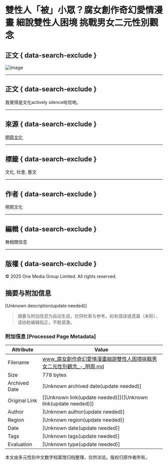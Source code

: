 # 雙性人「被」小眾？腐女創作奇幻愛情漫畫 細說雙性人困境 挑戰男女二元性別觀念

## 正文 { data-search-exclude }


![Image](https://www.facebook.com/tr?id=358622379064855&ev=PageView&noscript=1)

---

## 正文 { data-search-exclude }

我覺得是文化actively silence咗佢哋。

---

## 來源 { data-search-exclude }

[明周文化](https://www.mpweekly.com/culture/)

---

## 標籤 { data-search-exclude }

文化, 社會, 藝文

---

## 作者 { data-search-exclude }

明周文化

---

## 編輯 { data-search-exclude }

無相關信息

---

## 版權 { data-search-exclude }

© 2025 One Media Group Limited. All rights reserved.
<!-- tcd_original_link https://www.mpweekly.com/culture/%E7%A4%BE%E6%9C%83/%E3%80%90%E9%9B%99%E6%80%A7%E4%BA%BA%E3%80%8C%E8%A2%AB%E3%80%8D%E5%B0%8F%E7%9C%BE%EF%BC%9F%E3%80%91%E8%85%90%E5%A5%B3%E5%89%B5%E4%BD%9C%E5%A5%87%E5%B9%BB%E6%84%9B%E6%83%85%E6%BC%AB%E7%95%AB-%E7%B4%B0 -->


## 摘要与附加信息

<!-- tcd_abstract -->
[Unknown description(update needed)]
<!-- tcd_abstract_end -->

> 摘要与附加信息为自动生成，仅供检索与参考。如有错误或遗漏（未知），请协助编辑指正，不胜感激。

### 附加信息 [Processed Page Metadata]

| Attribute       | Value                                  |
|-----------------|----------------------------------------|
| Filename        | www_腐女創作奇幻愛情漫畫細說雙性人困境挑戰男女二元性別觀念_-_明周.md                             |
| Size            | 778 bytes                           |
| Archived Date   | [Unknown archived date(update needed)]                             |
| Original Link   | [[Unknown link(update needed)]]([Unknown link(update needed)])                       |
| Author          | [Unknown author(update needed)]                               |
| Region          | [Unknown region(update needed)]                               |
| Date            | [Unknown date(update needed)]                                 |
| Tags            | [Unknown tags(update needed)]                                 |
| Evaluation            | [Unknown type(update needed)]                                 |
<!-- tcd_table_end -->

本文由多元性别中文数字档案馆归档整理，仅供浏览。版权归原作者所有。
